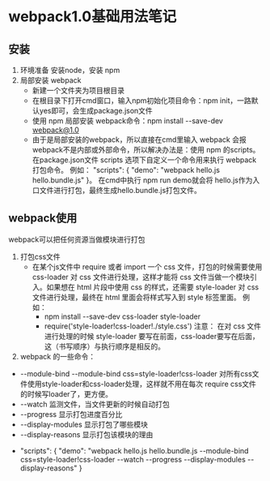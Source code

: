 # webpack1.0基础用法笔记
## 安装
1. 环境准备
    安装node，安装 npm
2. 局部安装 webpack
   * 新建一个文件夹为项目根目录
   * 在根目录下打开cmd窗口，输入npm初始化项目命令：npm init，一路默认yes即可，会生成package.json文件
   * 使用 npm 局部安装 webpack命令：npm install --save-dev webpack@1.0
   * 由于是局部安装的webpack，所以直接在cmd里输入 webpack 会报 webpack不是内部或外部命令，所以解决办法是：使用 npm 的scripts。在package.json文件 scripts 选项下自定义一个命令用来执行 webpack打包命令。
例如：
"scripts": {
    "demo": "webpack hello.js hello.bundle.js"
  }。
  在cmd中执行 npm run demo就会将 hello.js作为入口文件进行打包，最终生成hello.bundle.js打包文件。
## webpack使用
webpack可以把任何资源当做模块进行打包
1. 打包css文件
    * 在某个js文件中 require 或者 import 一个 css 文件，打包的时候需要使用 css-loader 对 css 文件进行处理，这样才能将 css 文件当做一个模块引入。如果想在 html 片段中使用 css 的样式，还需要 style-loader 对 css 文件进行处理，最终在 html 里面会将样式写入到 style 标签里面。
    例如： 
	    + npm install --save-dev css-loader style-loader
	    + require('style-loader!css-loader!./style.css')
注意： 在对 css 文件进行处理的时候 style-loader 要写在前面，css-loader要写在后面，这（书写顺序）与执行顺序是相反的。
2. webpack 的一些命令：
+ --module-bind
    --module-bind css=style-loader!css-loader 对所有css文件使用style-loader和css-loader处理，这样就不用在每次 require css文件的时候写loader了，更方便。
+ --watch
监测文件，当文件更新的时候自动打包
+ --progress
显示打包进度百分比
+ --display-modules
显示打包了哪些模块
+ --display-reasons
显示打包该模块的理由
* "scripts": {
    "demo": "webpack hello.js hello.bundle.js --module-bind css=style-loader!css-loader --watch --progress --display-modules --display-reasons"
  }